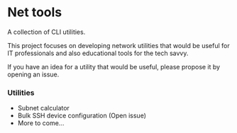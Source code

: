 # Net tools
A collection of CLI utilities.

This project focuses on developing network utilities that would be useful for IT professionals and also educational tools for the tech savvy.

If you have an idea for a utility that would be useful, please propose it by opening an issue.

### Utilities
- Subnet calculator
- Bulk SSH device configuration (Open issue)
- More to come...
